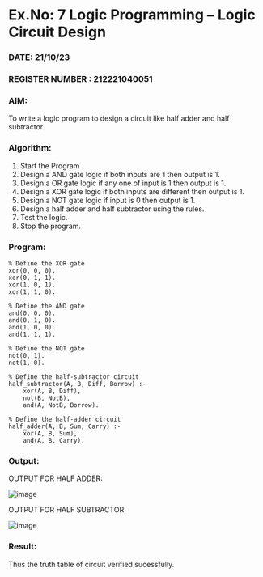 # Ex.No: 7  Logic Programming –  Logic Circuit Design
### DATE: 21/10/23
### REGISTER NUMBER : 212221040051
### AIM: 
To write a logic program to design a circuit like half adder and half subtractor.
###  Algorithm:
1. Start the Program
2. Design a AND gate logic if both inputs are 1 then output is 1.
3. Design a OR gate logic if any one of input is 1 then output is 1.
4. Design a XOR gate logic if both inputs are different then output is 1.
5. Design a NOT gate logic if input is 0 then output is 1.
6. Design a half adder and half subtractor using the rules.
7. Test the logic.
8. Stop the program.

### Program:
```
% Define the XOR gate
xor(0, 0, 0).
xor(0, 1, 1).
xor(1, 0, 1).
xor(1, 1, 0).

% Define the AND gate
and(0, 0, 0).
and(0, 1, 0).
and(1, 0, 0).
and(1, 1, 1).

% Define the NOT gate
not(0, 1).
not(1, 0).

% Define the half-subtractor circuit
half_subtractor(A, B, Diff, Borrow) :-
    xor(A, B, Diff),
    not(B, NotB),
    and(A, NotB, Borrow).

% Define the half-adder circuit
half_adder(A, B, Sum, Carry) :-
    xor(A, B, Sum),
    and(A, B, Carry).

```
### Output:
OUTPUT FOR HALF ADDER:

![image](https://github.com/HariHaranLK/AI_Lab_2023-24/assets/132996089/e7fd8c1e-4754-4a07-a8f5-70d4bb8e81a3)

OUTPUT FOR HALF SUBTRACTOR:

![image](https://github.com/HariHaranLK/AI_Lab_2023-24/assets/132996089/3cb07bd3-f2e7-492a-aaa8-6cc111e32954)

### Result:
Thus the truth table of circuit verified sucessfully.
